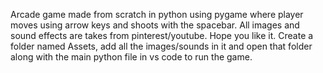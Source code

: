 Arcade game made from scratch in python using pygame where player moves using arrow keys and shoots with the spacebar. All images and sound effects are takes from pinterest/youtube. Hope you like it.
Create a folder named Assets, add all the images/sounds in it and open that folder along with the main python file in vs code to run the game.
